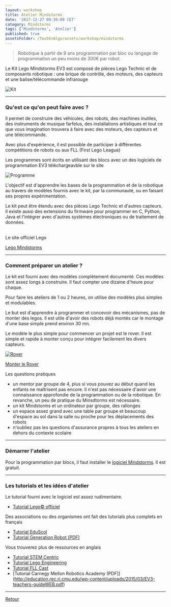 ```yaml
---
layout: workshop
title: Atelier Mindstorms
date: '2017-12-27 09:30:00 CET'
category: Mindstorms
tags: ['Mindstorms', 'Atelier']
published: true
assetsFolder: /ToutEnAlgo/assets/workshop/mindstorms
---
```


>    Robotique
>    à partir de 9 ans
>    programmation par bloc ou langage de programmation
>    un peu moins de 300€ par robot
    

Le Kit Lego Mindstorms EV3 est composé de pièces Lego Technic et de composants robotique : une brique de contrôle, des moteurs, des capteurs et une balise/télécommande infrarouge 

![Kit]({{page.assetsFolder}}/kit-mindstorms.png)

---

### Qu'est ce qu'on peut faire avec ?

Il permet de construire des véhicules, des robots, des machines inutiles, des instruments de musique farfelus, des installations artistiques et tout ce que vous imagination trouvera à faire avec des moteurs, des capteurs et une télécommande.

Avec plus d'expérience, il est possible de participer à différentes compétitions de robots ou aux FLL (First Lego League)

Les programmes sont écrits en utilisant des blocs avec un des logiciels de programmation EV3 téléchargeavble sur le site

![Programme]({{page.assetsFolder}}/mindstorms-programme.png)

L'objectif est d'apprendre les bases de la programmation et de la robotique au travers de modèles fournis avec le kit, par la communauté, ou en faisant ses propres expérimentation. 

Le kit peut être étendu avec des pièces Lego Technic et d'autres capteurs. Il existe aussi des extensions du firmware pour programmer en C, Python, Java et l'intégrer avec d'autres systèmes électroniques ou de traitement de données.

<br>
Le site officiel Lego

[Lego Mindstorms](https://www.lego.com/fr-fr/mindstorms)


---

### Comment préparer un atelier ?

Le kit est fourni avec des modèles complètement documenté. Ces modèles sont assez longs à construire. Il faut compter une dizaine d'heure pour chaque. 

Pour faire les ateliers de 1 ou 2 heures, on utilise des modèles plus simples et modulables. 

Le but est d'apprendre à programmer et concevoir des mécanismes, pas de monter des legos.  Il est utile d'avoir  des robots déjà montés car le montage d'une base simple prend environ 30 mn. 

Le modèle le plus simple pour commencer un projet est le rover. Il est simple et rapide à monter conçu pour intégrer facilement les divers capteurs.

[![Rover]({{page.assetsFolder}}/rover.png)](rover/index.html) 

[Monter le Rover](rover/index.html) 

Les questions pratiques 
- un mentor par groupe de 4, plus si vous pouvez au début quand les enfants ne maîtrisent pas encore. Il n'est pas nécessaire d'avoir une connaissance approfondie de la programmation ou de la robotique. En revanche, un peu de pratique du Minsdtorms est nécessaire.
- un kit Mindstorms et un ordinateur par groupe, des rallonges
- un espace assez grand avec une table par groupe et beaucoup d'espace au sol dans la salle ou proche pour les déplacements des robots
- n'oubliez pas les questions d'assurance propres à tous les ateliers en dehors du contexte scolaire

---

### Démarrer l'atelier

Pour la programmation par blocs, il faut installer le [logiciel Mindstorms](https://www.lego.com/fr-fr/mindstorms/downloads/download-software). Il est gratuit.


---

### Les tutorials et les idées d'atelier

Le tutorial fourni avec le logiciel est assez rudimentaire.
- [Tutorial Lego© officiel](https://www.lego.com/fr-fr/mindstorms/learn-to-program)

Des associations ou des organismes ont fait des tutorials plus complets en français
- [Tutorial EduScol](http://eduscol.education.fr/sti/ressources_techniques/tutoriel-brique-legor-mindstormsr-ev3#description)
- [Tutorial Generation Robot (PDF)](https://www.generationrobots.com/media/ev3_user_guide.pdf)

Vous trouverez plus de ressources en anglais
- [Tutorial STEM Centric](http://www.stemcentric.com/ev3-tutorial/)
- [Tutorial Lego Engineering](http://www.legoengineering.com/ev3-tutorials-by-students-for-students/)
- [Tutorial FLL Cast](https://www.fllcasts.com/search/ev3+programming)
- [Tutorial Carnegy Mellon Robotics Academy (PDF]](http://education.rec.ri.cmu.edu/wp-content/uploads/2015/03/EV3-teachers-guideWEB.pdf)

---

[Retour](/ToutEnAlgo/workshop/mindstorms)
